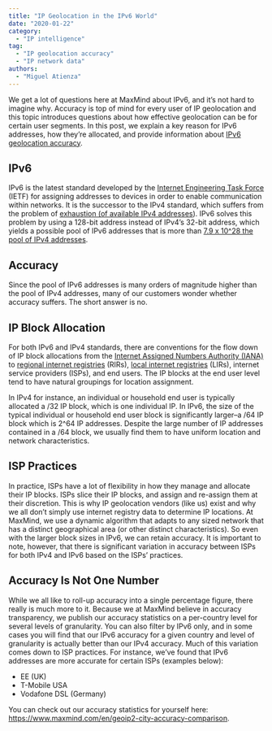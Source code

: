```yaml
---
title: "IP Geolocation in the IPv6 World"
date: "2020-01-22"
category:
  - "IP intelligence"
tag:
  - "IP geolocation accuracy"
  - "IP network data"
authors:
  - "Miguel Atienza"
---
```


We get a lot of questions here at MaxMind about IPv6, and it’s not hard to
imagine why. Accuracy is top of mind for every user of IP geolocation and this
topic introduces questions about how effective geolocation can be for certain
user segments. In this post, we explain a key reason for IPv6 addresses, how
they’re allocated, and provide information about
[IPv6 geolocation accuracy](https://www.maxmind.com/en/geoip2-city-accuracy-comparison).

## IPv6

IPv6 is the latest standard developed by the
[Internet Engineering Task Force](https://en.wikipedia.org/wiki/Internet_Engineering_Task_Force)
(IETF) for assigning addresses to devices in order to enable communication
within networks. It is the successor to the IPv4 standard, which suffers from
the problem of
[exhaustion (of available IPv4 addresses](https://www.ripe.net/manage-ips-and-asns/ipv4/ipv4-run-out)).
IPv6 solves this problem by using a 128-bit address instead of IPv4’s 32-bit
address, which yields a possible pool of IPv6 addresses that is more than
[7.9 x 10^28 the pool of IPv4 addresses](https://en.wikipedia.org/wiki/IPv6).

## Accuracy

Since the pool of IPv6 addresses is many orders of magnitude higher than the
pool of IPv4 addresses, many of our customers wonder whether accuracy suffers.
The short answer is no.

## IP Block Allocation

For both IPv6 and IPv4 standards, there are conventions for the flow down of IP
block allocations from the
[Internet Assigned Numbers Authority (IANA)](https://www.iana.org/numbers) to
[regional internet registries](https://en.wikipedia.org/wiki/Regional_Internet_registry)
(RIRs),
[local internet registries](https://en.wikipedia.org/wiki/Regional_Internet_registry#Local_Internet_registry)
(LIRs), internet service providers (ISPs), and end users. The IP blocks at the
end user level tend to have natural groupings for location assignment.

In IPv4 for instance, an individual or household end user is typically allocated
a /32 IP block, which is one individual IP. In IPv6, the size of the typical
individual or household end user block is significantly larger–a /64 IP block
which is 2^64 IP addresses. Despite the large number of IP addresses contained
in a /64 block, we usually find them to have uniform location and network
characteristics.

## ISP Practices

In practice, ISPs have a lot of flexibility in how they manage and allocate
their IP blocks. ISPs slice their IP blocks, and assign and re-assign them at
their discretion. This is why IP geolocation vendors (like us) exist and why we
all don’t simply use internet registry data to determine IP locations. At
MaxMind, we use a dynamic algorithm that adapts to any sized network that has a
distinct geographical area (or other distinct characteristics). So even with the
larger block sizes in IPv6, we can retain accuracy. It is important to note,
however, that there is significant variation in accuracy between ISPs for both
IPv4 and IPv6 based on the ISPs’ practices.

## Accuracy Is Not One Number

While we all like to roll-up accuracy into a single percentage figure, there
really is much more to it. Because we at MaxMind believe in accuracy
transparency, we publish our accuracy statistics on a per-country level for
several levels of granularity. You can also filter by IPv6 only, and in some
cases you will find that our IPv6 accuracy for a given country and level of
granularity is actually better than our IPv4 accuracy. Much of this variation
comes down to ISP practices. For instance, we’ve found that IPv6 addresses are
more accurate for certain ISPs (examples below):

- EE (UK)
- T-Mobile USA
- Vodafone DSL (Germany)

You can check out our accuracy statistics for yourself here:
<https://www.maxmind.com/en/geoip2-city-accuracy-comparison>.
